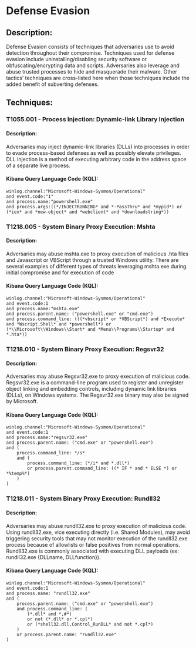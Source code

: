 # Defense Evasion

## Description:

Defense Evasion consists of techniques that adversaries use to avoid detection throughout their compromise. Techniques used for defense evasion include uninstalling/disabling security software or obfuscating/encrypting data and scripts. Adversaries also leverage and abuse trusted processes to hide and masquerade their malware. Other tactics’ techniques are cross-listed here when those techniques include the added benefit of subverting defenses.

## Techniques:
### T1055.001 - Process Injection: Dynamic-link Library Injection
#### Description:

Adversaries may inject dynamic-link libraries (DLLs) into processes in order to evade process-based defenses as well as possibly elevate privileges. DLL injection is a method of executing arbitrary code in the address space of a separate live process.

#### Kibana Query Language Code (KQL):
```
winlog.channel:"Microsoft-Windows-Sysmon/Operational"
and event.code:"1"
and process.name:"powershell.exe"
and process.args:((*/INJECTRUNNING* and *-PassThru* and *mypid*) or (*iex* and *new-object* and *webclient* and *downloadstring*))
```

### T1218.005 - System Binary Proxy Execution: Mshta
#### Description:

Adversaries may abuse mshta.exe to proxy execution of malicious .hta files and Javascript or VBScript through a trusted Windows utility. There are several examples of different types of threats leveraging mshta.exe during initial compromise and for execution of code

#### Kibana Query Language Code (KQL):
```
winlog.channel:"Microsoft-Windows-Sysmon/Operational"
and event.code:1
and process.name:"mshta.exe"
and process.parent.name: ("powershell.exe" or "cmd.exe")
and process.command_line: (((*vbscript* or *VBScript*) and *Execute* and *Wscript.Shell* and *powershell*) or (*\\Microsoft\\Windows\\Start* and *Menu\\Programs\\Startup* and *.hta*))
```

### T1218.010 - System Binary Proxy Execution: Regsvr32
#### Description:

Adversaries may abuse Regsvr32.exe to proxy execution of malicious code. Regsvr32.exe is a command-line program used to register and unregister object linking and embedding controls, including dynamic link libraries (DLLs), on Windows systems. The Regsvr32.exe binary may also be signed by Microsoft.

#### Kibana Query Language Code (KQL):
```
winlog.channel:"Microsoft-Windows-Sysmon/Operational"
and event.code:1
and process.name:"regsvr32.exe"
and process.parent.name: ("cmd.exe" or "powershell.exe")
and (
    process.command_line: */s*
    and (
        process.command_line: (*/i* and *.dll*)
        or process.parent.command_line: ((* IF * and * ELSE *) or *%temp%*)
    )
)
```

### T1218.011 - System Binary Proxy Execution: Rundll32
#### Description:

Adversaries may abuse rundll32.exe to proxy execution of malicious code. Using rundll32.exe, vice executing directly (i.e. Shared Modules), may avoid triggering security tools that may not monitor execution of the rundll32.exe process because of allowlists or false positives from normal operations. Rundll32.exe is commonly associated with executing DLL payloads (ex: rundll32.exe {DLLname, DLLfunction}).

#### Kibana Query Language Code (KQL):
```
winlog.channel:"Microsoft-Windows-Sysmon/Operational"
and event.code:1
and process.name: "rundll32.exe"
and (
    process.parent.name: ("cmd.exe" or "powershell.exe")
    and process.command_line: (
        (*.dll* and *,#*)
        or not (*.dll* or *.cpl*)
        or (*shell32.dll,Control_RunDLL* and not *.cpl*)
    )
    or process.parent.name: "rundll32.exe"
)
```
